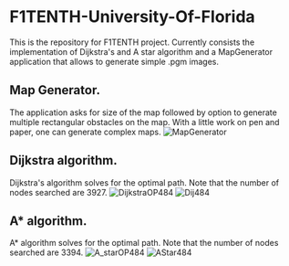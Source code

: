 # F1TENTH-University-Of-Florida
This is the repository for F1TENTH project. Currently consists the implementation of Dijkstra's and A star algorithm and a MapGenerator application that allows to generate simple .pgm images.

## Map Generator.
The application asks for size of the map followed by option to generate multiple rectangular obstacles on the map. With a little work on pen and paper, one can generate complex maps. 
![MapGenerator](https://user-images.githubusercontent.com/66659752/121116584-c8301f80-c7e4-11eb-8a15-9224a4354cfc.PNG)

## Dijkstra algorithm.
Dijkstra's algorithm solves for the optimal path. Note that the number of nodes searched are 3927.
![DijkstraOP484](https://user-images.githubusercontent.com/66659752/121966607-ecd44c00-cd3c-11eb-9c67-07eef583ec10.PNG)
![Dij484](https://user-images.githubusercontent.com/66659752/121966652-01b0df80-cd3d-11eb-9981-e0c34c5ca261.PNG)


## A* algorithm.
A* algorithm solves for the optimal path. Note that the number of nodes searched are 3394.
![A_starOP484](https://user-images.githubusercontent.com/66659752/121966680-0ecdce80-cd3d-11eb-896f-b62c85f27480.PNG)
![AStar484](https://user-images.githubusercontent.com/66659752/121966718-1beabd80-cd3d-11eb-8a53-c5e6cdb7a2be.PNG)

